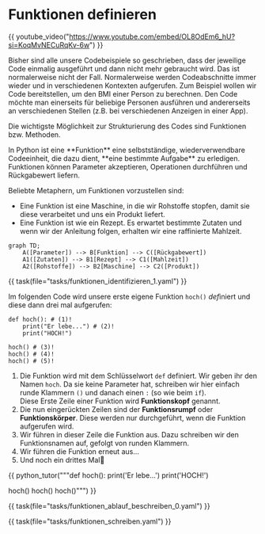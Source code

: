 # Funktionen definieren

{{ youtube_video("https://www.youtube.com/embed/OL8OdEm6_hU?si=KoqMvNECuRqKv-6w") }}

Bisher sind alle unsere Codebeispiele so geschrieben, dass der jeweilige Code einmalig ausgeführt und dann nicht mehr gebraucht wird. Das ist normalerweise nicht der Fall.
Normalerweise werden Codeabschnitte immer wieder und in verschiedenen Kontexten aufgerufen.
Zum Beispiel wollen wir Code bereitstellen, um den BMI einer Person zu berechnen.
Den Code möchte man einerseits für beliebige Personen ausführen und andererseits an verschiedenen Stellen
(z.B. bei verschiedenen Anzeigen in einer App).

Die wichtigste Möglichkeit zur Strukturierung des Codes sind Funktionen bzw. Methoden.

<div class="grid" markdown>
<div markdown>
In Python ist eine **Funktion** eine selbstständige, wiederverwendbare Codeeinheit, die dazu dient,
**eine bestimmte Aufgabe** zu erledigen. Funktionen können Parameter akzeptieren, 
Operationen durchführen und Rückgabewert liefern.

Beliebte Metaphern, um Funktionen vorzustellen sind:

* Eine Funktion ist eine Maschine, in die wir Rohstoffe stopfen, damit sie diese verarbeitet und uns ein Produkt liefert.
* Eine Funktion ist wie ein Rezept. Es erwartet bestimmte Zutaten und wenn wir der Anleitung folgen, erhalten wir eine raffinierte Mahlzeit.
</div>

```mermaid
graph TD;
    A([Parameter]) --> B[Funktion] --> C([Rückgabewert])
    A1([Zutaten]) --> B1[Rezept] --> C1([Mahlzeit])
    A2([Rohstoffe]) --> B2[Maschine] --> C2([Produkt])
```
</div>

{{ task(file="tasks/funktionen_identifizieren_1.yaml") }}

Im folgenden Code wird unsere erste eigene Funktion `hoch()` *def*iniert und diese dann drei mal aufgerufen:

```{ .python hl_lines="1-3"}
def hoch(): # (1)!
    print("Er lebe...") # (2)!
    print("HOCH!")

hoch() # (3)!
hoch() # (4)!
hoch() # (5)!
```

1. Die Funktion wird mit dem Schlüsselwort `def` definiert. Wir geben ihr den Namen `hoch`. Da sie keine Parameter hat, schreiben wir hier einfach runde Klammern `()` und danach einen `:` (so wie beim `if`).<br/>Diese Erste Zeile einer Funktion wird **Funktionskopf** genannt.
2. Die nun eingerückten Zeilen sind der **Funktionsrumpf** oder **Funktionskörper**. Diese werden nur durchgeführt, wenn die Funktion aufgerufen wird.
3. Wir führen in dieser Zeile die Funktion aus. Dazu schreiben wir den Funktionsnamen auf, gefolgt von runden Klammern.
4. Wir führen die Funktion erneut aus...
5. Und noch ein drittes Mal🥳

{{ python_tutor("""def hoch():
    print('Er lebe...')
    print('HOCH!')

hoch()
hoch()
hoch()""") }}

{{ task(file="tasks/funktionen_ablauf_beschreiben_0.yaml") }}

{{ task(file="tasks/funktionen_schreiben.yaml") }}

